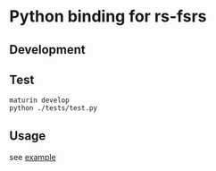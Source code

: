 # Python binding for rs-fsrs




## Development

## Test

```
maturin develop
python ./tests/test.py
```

## Usage

see [example](./tests/test.py)
